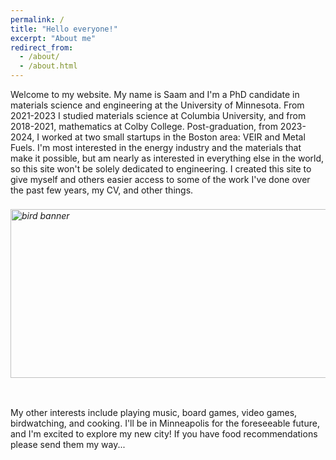 ```yaml
---
permalink: /
title: "Hello everyone!"
excerpt: "About me"
redirect_from: 
  - /about/
  - /about.html
---
```


Welcome to my website. My name is Saam and I'm a PhD candidate in materials science and engineering at the University of Minnesota. From 2021-2023 I studied materials science at Columbia University, and from 2018-2021, mathematics at Colby College. Post-graduation, from 2023-2024, I worked at two small startups in the Boston area: VEIR and Metal Fuels. I'm most interested in the energy industry and the materials that make it possible, but am nearly as interested in everything else in the world, so this site won't be solely dedicated to engineering. I created this site to give myself and others easier access to some of the work I've done over the past few years, my CV, and other things.


<h6>
  <div style = "position:relative; left:0px; top:2px;">
    <img src="https://rockies.audubon.org/sites/default/files/styles/hero_image/public/aud_violet-green-swallow_200616-52_nape_photo-mick-thompson_hero.jpg?itok=kYLbS9ZF" alt="bird banner" width="800" height="270" style="float:none;">
  </div>
  <br>
</h6>
  

My other interests include playing music, board games, video games, birdwatching, and cooking. I'll be in Minneapolis for the foreseeable future, and I'm excited to explore my new city! If you have food recommendations please send them my way...
